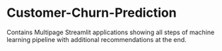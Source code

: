 # Customer-Churn-Prediction
Contains Multipage Streamlit applications showing all steps of machine learning pipeline with additional recommendations at the end.

